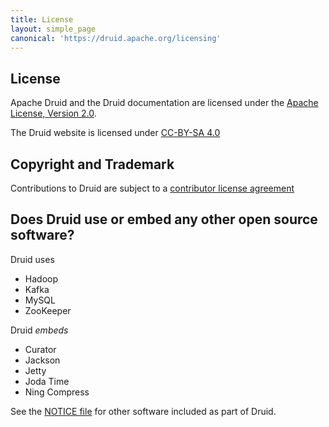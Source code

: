 ```yaml
---
title: License
layout: simple_page
canonical: 'https://druid.apache.org/licensing'
---
```


## License

Apache Druid and the Druid documentation are licensed under the [Apache License, Version 2.0](http://www.apache.org/licenses/LICENSE-2.0).

The Druid website is licensed under [CC-BY-SA 4.0](http://creativecommons.org/licenses/by-sa/4.0/)

## Copyright and Trademark

Contributions to Druid are subject to a [contributor license agreement](/community/cla.html)

## Does Druid use or embed any other open source software?

Druid uses

- Hadoop
- Kafka
- MySQL
- ZooKeeper


Druid *embeds*

- Curator
- Jackson
- Jetty
- Joda Time
- Ning Compress

See the [NOTICE file](https://github.com/apache/incubator-druid/blob/master/NOTICE)
for other software included as part of Druid.
